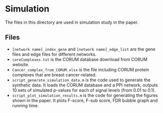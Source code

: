 # Simulation
The files in this directory are used in simulation study in the paper.

## Files
- `[network name]_index_gene` and `[network name]_edge_list` are the gene files and edge files for different networks. 
- `coreComplexes.txt` is the CORUM database download from CORUM website.
- `Cancer_complex_from_CORUM.xlsx` is the file including CORUM protein complexes that are breast cancer-related.
- `script_generate_simulation_data.m` is the code used to generate the synthetic data. It loads the CORUM database and a PPI network, outputs 10 sets of simulated p-values for each of signal levels (from 0.01 to 0.1).
- `script_plot_simulation_results.m` is the code for generating the figures shown in the paper. It plots F-score, F-sub score, FDR bubble graph and running time. 
